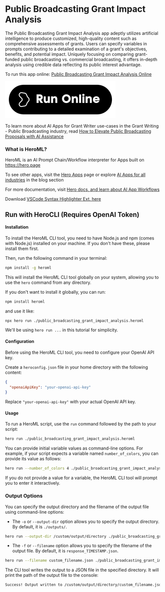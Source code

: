 # Public Broadcasting Grant Impact Analysis

The Public Broadcasting Grant Impact Analysis app adeptly utilizes artificial intelligence to produce customized, high-quality content such as comprehensive assessments of grants. Users can specify variables in prompts contributing to a detailed examination of a grant's objectives, benefits, and potential impact. Uniquely focusing on comparing grant-funded public broadcasting vs. commercial broadcasting, it offers in-depth analysis using credible data reflecting its public interest advantage.

To run this app online: [Public Broadcasting Grant Impact Analysis Online](https://hero.page/app/public-broadcasting-grant-impact-analysis-grant-benefit-and-commercial-broadcasting-analysis/BbCE4PSMxMFnz7xqQB11)

[![Run Public Broadcasting Grant Impact Analysis Online](/assets/run.svg)](https://hero.page/app/public-broadcasting-grant-impact-analysis-grant-benefit-and-commercial-broadcasting-analysis/BbCE4PSMxMFnz7xqQB11)

To learn more about AI Apps for Grant Writer use-cases in the Grant Writing - Public Broadcasting industry, read [How to Elevate Public Broadcasting Proposals with AI Assistance](https://hero.page/blog/ai/grant-writing-public-broadcasting/how-to-elevate-public-broadcasting-proposals-with-ai-assistance/170925)

### What is HeroML?
HeroML is an AI Prompt Chain/Workflow interpreter for Apps built on https://hero.page 

To see other apps, visit the [Hero Apps](https://hero.page/apps) page or explore [AI Apps for all industries](https://hero.page/blog) in the blog section

For more documentation, visit [Hero docs, and learn about AI App Workflows](https://hero.page/tutorials/introduction-to-heroml)

Download [VSCode Syntax Highlighter Ext. here](https://marketplace.visualstudio.com/items?itemName=hero-page.heroml)

## Run with HeroCLI (Requires OpenAI Token)

#### Installation

To install the HeroML CLI tool, you need to have Node.js and npm (comes with Node.js) installed on your machine. If you don't have these, please install them first. 

Then, run the following command in your terminal:

```bash
npm install -g heroml
```

This will install the HeroML CLI tool globally on your system, allowing you to use the `hero` command from any directory.

If you don't want to install it globally, you can run:

```bash
npm install heroml
```

and use it like:

```bash
npx hero run ./public_broadcasting_grant_impact_analysis.heroml
```

We'll be using `hero run ...` in this tutorial for simplicity.

#### Configuration

Before using the HeroML CLI tool, you need to configure your OpenAI API key. 

Create a `heroconfig.json` file in your home directory with the following content:

```json
{
  "openaiApiKey": "your-openai-api-key"
}
```

Replace `"your-openai-api-key"` with your actual OpenAI API key.

#### Usage

To run a HeroML script, use the `run` command followed by the path to your script:

```bash
hero run ./public_broadcasting_grant_impact_analysis.heroml
```

You can provide initial variable values as command-line options. For example, if your script expects a variable named `number_of_colors`, you can provide its value as follows:

```bash
hero run --number_of_colors 4 ./public_broadcasting_grant_impact_analysis.heroml
```

If you do not provide a value for a variable, the HeroML CLI tool will prompt you to enter it interactively.

### Output Options

You can specify the output directory and the filename of the output file using command-line options:

- The `-o` or `--output-dir` option allows you to specify the output directory. By default, it is `./outputs/`.

```bash
hero run --output-dir /custom/output/directory ./public_broadcasting_grant_impact_analysis.heroml
```

- The `-f` or `--filename` option allows you to specify the filename of the output file. By default, it is `response_TIMESTAMP.json`.

```bash
hero run --filename custom_filename.json ./public_broadcasting_grant_impact_analysis.heroml
```

The CLI tool writes the output to a JSON file in the specified directory. It will print the path of the output file to the console:

```bash
Success! Output written to /custom/output/directory/custom_filename.json
```

